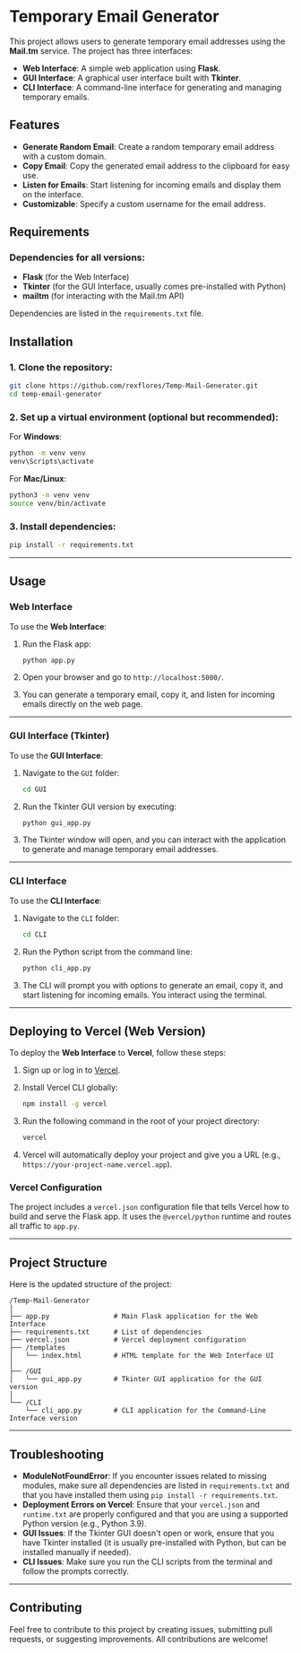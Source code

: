 # Temporary Email Generator

This project allows users to generate temporary email addresses using the **Mail.tm** service. The project has three interfaces:

- **Web Interface**: A simple web application using **Flask**.
- **GUI Interface**: A graphical user interface built with **Tkinter**.
- **CLI Interface**: A command-line interface for generating and managing temporary emails.

## Features

- **Generate Random Email**: Create a random temporary email address with a custom domain.
- **Copy Email**: Copy the generated email address to the clipboard for easy use.
- **Listen for Emails**: Start listening for incoming emails and display them on the interface.
- **Customizable**: Specify a custom username for the email address.
  
## Requirements

### Dependencies for all versions:
- **Flask** (for the Web Interface)
- **Tkinter** (for the GUI Interface, usually comes pre-installed with Python)
- **mailtm** (for interacting with the Mail.tm API)

Dependencies are listed in the `requirements.txt` file.

## Installation

### 1. Clone the repository:

```bash
git clone https://github.com/rexflores/Temp-Mail-Generator.git
cd temp-email-generator
```

### 2. Set up a virtual environment (optional but recommended):

For **Windows**:

```bash
python -m venv venv
venv\Scripts\activate
```

For **Mac/Linux**:

```bash
python3 -m venv venv
source venv/bin/activate
```

### 3. Install dependencies:

```bash
pip install -r requirements.txt
```

---

## Usage

### Web Interface

To use the **Web Interface**:

1. Run the Flask app:

   ```bash
   python app.py
   ```

2. Open your browser and go to `http://localhost:5000/`.

3. You can generate a temporary email, copy it, and listen for incoming emails directly on the web page.

---

### GUI Interface (Tkinter)

To use the **GUI Interface**:

1. Navigate to the `GUI` folder:

   ```bash
   cd GUI
   ```

2. Run the Tkinter GUI version by executing:

   ```bash
   python gui_app.py
   ```

3. The Tkinter window will open, and you can interact with the application to generate and manage temporary email addresses.

---

### CLI Interface

To use the **CLI Interface**:

1. Navigate to the `CLI` folder:

   ```bash
   cd CLI
   ```

2. Run the Python script from the command line:

   ```bash
   python cli_app.py
   ```

3. The CLI will prompt you with options to generate an email, copy it, and start listening for incoming emails. You interact using the terminal.

---

## Deploying to Vercel (Web Version)

To deploy the **Web Interface** to **Vercel**, follow these steps:

1. Sign up or log in to [Vercel](https://vercel.com).
2. Install Vercel CLI globally:

    ```bash
    npm install -g vercel
    ```

3. Run the following command in the root of your project directory:

    ```bash
    vercel
    ```

4. Vercel will automatically deploy your project and give you a URL (e.g., `https://your-project-name.vercel.app`).

### Vercel Configuration

The project includes a `vercel.json` configuration file that tells Vercel how to build and serve the Flask app. It uses the `@vercel/python` runtime and routes all traffic to `app.py`.

---

## Project Structure

Here is the updated structure of the project:

```
/Temp-Mail-Generator
│
├── app.py                # Main Flask application for the Web Interface
├── requirements.txt      # List of dependencies
├── vercel.json           # Vercel deployment configuration
├── /templates
│   └── index.html        # HTML template for the Web Interface UI
│
├── /GUI
│   └── gui_app.py        # Tkinter GUI application for the GUI version
│
└── /CLI
    └── cli_app.py        # CLI application for the Command-Line Interface version
```

---

## Troubleshooting

- **ModuleNotFoundError**: If you encounter issues related to missing modules, make sure all dependencies are listed in `requirements.txt` and that you have installed them using `pip install -r requirements.txt`.
- **Deployment Errors on Vercel**: Ensure that your `vercel.json` and `runtime.txt` are properly configured and that you are using a supported Python version (e.g., Python 3.9).
- **GUI Issues**: If the Tkinter GUI doesn't open or work, ensure that you have Tkinter installed (it is usually pre-installed with Python, but can be installed manually if needed).
- **CLI Issues**: Make sure you run the CLI scripts from the terminal and follow the prompts correctly.

---

## Contributing

Feel free to contribute to this project by creating issues, submitting pull requests, or suggesting improvements. All contributions are welcome!
